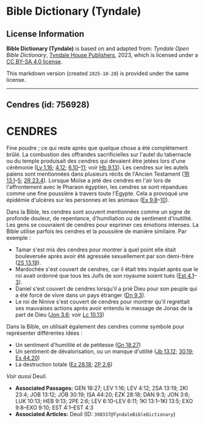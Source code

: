 # Bible Dictionary (Tyndale)

## License Information

**Bible Dictionary (Tyndale)** is based on and adapted from: _Tyndale Open Bible Dictionary_, [Tyndale House Publishers](https://tyndaleopenresources.com/), 2023, which is licensed under a [CC BY-SA 4.0 license](https://creativecommons.org/licenses/by-sa/4.0/legalcode.en).

This markdown version (created `2025-10-20`) is provided under the same license.



--------------------------------

## Cendres (id: 756928)

CENDRES
=======

Fine poudre ; ce qui reste après que quelque chose a été complètement brûlé. La combustion des offrandes sacrificielles sur l'autel du tabernacle ou du temple produisait des cendres qui devaient être jetées lors d'une cérémonie ([Lv 1\.16](https://ref.ly/Lev1:16); [4\.12](https://ref.ly/Lev4:12); [6\.10](https://ref.ly/Lev6:10-Lev6:11)–[11](https://ref.ly/Lev6:10-Lev6:11); voir [Hb 9\.13](https://ref.ly/Heb9:13)). Les cendres sur les autels païens sont mentionnées dans plusieurs récits de l'Ancien Testament ([1R 13\.1](https://ref.ly/1Kgs13:1-1Kgs13:5)–[5](https://ref.ly/1Kgs13:1-1Kgs13:5); [2R 23\.4](https://ref.ly/2Kgs23:4)). Lorsque Moïse a jeté des cendres en l'air lors de l'affrontement avec le Pharaon égyptien, les cendres se sont répandues comme une fine poussière à travers toute l'Égypte. Cela a provoqué une épidémie d'ulcères sur les personnes et les animaux ([Ex 9\.8](https://ref.ly/Exod9:8-Exod9:10)–[10](https://ref.ly/Exod9:8-Exod9:10)).

Dans la Bible, les cendres sont souvent mentionnées comme un signe de profonde douleur, de repentance, d'humiliation ou de sentiment d'inutilité. Les gens se couvraient de cendres pour exprimer ces émotions intenses. La Bible utilise parfois les cendres et la poussière de manière similaire. Par exemple :

* Tamar s'est mis des cendres pour montrer à quel point elle était bouleversée après avoir été agressée sexuellement par son demi\-frère ([2S 13\.19](https://ref.ly/2Sam13:19)).
* Mardochée s'est couvert de cendres, car il était très inquiet après que le roi avait ordonné que tous les Juifs de son royaume soient tués ([Est 4\.1](https://ref.ly/Esth4:1-Esth4:3)–[3](https://ref.ly/Esth4:1-Esth4:3)).
* Daniel s'est couvert de cendres lorsqu'il a prié Dieu pour son peuple qui a été forcé de vivre dans un pays étranger ([Dn 9\.3](https://ref.ly/Dan9:3)).
* Le roi de Ninive s'est couvert de cendres pour montrer qu'il regrettait ses mauvaises actions après avoir entendu le message de Jonas de la part de Dieu ([Jon 3\.6](https://ref.ly/Jonah3:6); voir [Lc 10\.13](https://ref.ly/Luke10:13))

Dans la Bible, on utilisait également des cendres comme symbole pour représenter différentes idées :

* Un sentiment d'humilité et de petitesse ([Gn 18\.27](https://ref.ly/Gen18:27))
* Un sentiment de dévalorisation, ou un manque d'utilité ([Jb 13\.12](https://ref.ly/Job13:12); [30\.19](https://ref.ly/Job30:19); [Es 44\.20](https://ref.ly/Isa44:20))
* La destruction totale ([Ez 28\.18](https://ref.ly/Ezek28:18); [2P 2\.6](https://ref.ly/2Pet2:6))

*Voir aussi* Deuil.

* **Associated Passages:** GEN 18:27; LEV 1:16; LEV 4:12; 2SA 13:19; 2KI 23:4; JOB 13:12; JOB 30:19; ISA 44:20; EZK 28:18; DAN 9:3; JON 3:6; LUK 10:13; HEB 9:13; 2PE 2:6; LEV 6:10–LEV 6:11; 1KI 13:1–1KI 13:5; EXO 9:8–EXO 9:10; EST 4:1–EST 4:3
* **Associated Articles:** Deuil (ID: `390337@TyndaleBibleDictionary`)

